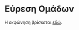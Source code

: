 # Εύρεση Ομάδων

Η εκφώνηση βρίσκεται [εδώ](https://htmlpreview.github.io/?https://github.com/dmst-algorithms-course/assignment-2017-2/blob/master/assignment_2017_2.html).

